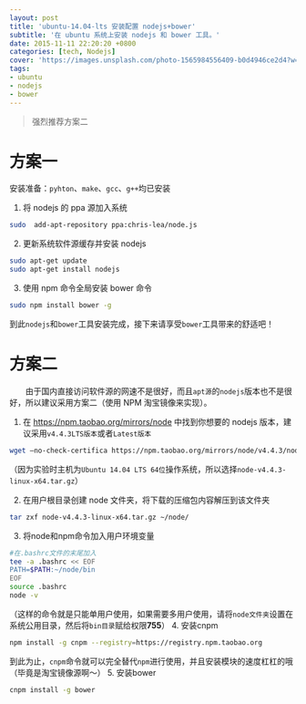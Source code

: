 ```yaml
---
layout: post
title: 'ubuntu-14.04-lts 安装配置 nodejs+bower'
subtitle: '在 ubuntu 系统上安装 nodejs 和 bower 工具。'
date: 2015-11-11 22:20:20 +0800
categories: [tech, Nodejs]
cover: 'https://images.unsplash.com/photo-1565984556409-b0d4946ce2d4?w=1600&h=900'
tags: 
- ubuntu 
- nodejs 
- bower
---
```


> 强烈推荐方案二

# 方案一

安装准备：`pyhton`、`make`、`gcc`、`g++`均已安装

1. 将 nodejs 的 ppa 源加入系统    
```bash
sudo  add-apt-repository ppa:chris-lea/node.js
```
2. 更新系统软件源缓存并安装 nodejs  
```bash
sudo apt-get update
sudo apt-get install nodejs
```
3. 使用 npm 命令全局安装 bower 命令
```bash
sudo npm install bower -g
```
到此`nodejs`和`bower`工具安装完成，接下来请享受`bower`工具带来的舒适吧！

# 方案二

&emsp;&emsp;由于国内直接访问软件源的网速不是很好，而且`apt源`的`nodejs`版本也不是很好，所以建议采用方案二（使用 NPM 淘宝镜像来实现）。

1. 在 https://npm.taobao.org/mirrors/node 中找到你想要的 nodejs 版本，建议采用`v4.4.3LTS版本`或者`Latest版本`
```bash
wget –no-check-certifica https://npm.taobao.org/mirrors/node/v4.4.3/node-v4.4.3-linux-x64.tar.gz
```
（因为实验时主机为`Ubuntu 14.04 LTS 64位`操作系统，所以选择`node-v4.4.3-linux-x64.tar.gz`）

2. 在用户根目录创建 node 文件夹，将下载的压缩包内容解压到该文件夹
```bash
tar zxf node-v4.4.3-linux-x64.tar.gz ~/node/
```
3. 将node和npm命令加入用户环境变量
```bash
#在.bashrc文件的末尾加入
tee -a .bashrc << EOF
PATH=$PATH:~/node/bin
EOF
source .bashrc
node -v
```
（这样的命令就是只能单用户使用，如果需要多用户使用，请将`node文件夹`设置在系统公用目录，然后将`bin目录`赋给权限**755**）
4. 安装cnpm
```bash
npm install -g cnpm --registry=https://registry.npm.taobao.org
```
到此为止，`cnpm`命令就可以完全替代`npm`进行使用，并且安装模块的速度杠杠的哦（毕竟是淘宝镜像源啊～）
5. 安装bower
```bash
cnpm install -g bower
```